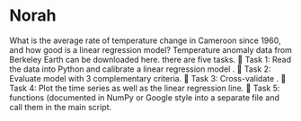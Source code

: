 # Norah
What is the average rate of temperature change in Cameroon since 1960, and how good is a linear regression model? Temperature anomaly data from Berkeley Earth can be downloaded here. 
there are five tasks. 
 Task 1: Read the data into Python and calibrate a linear regression model .
 Task 2: Evaluate model with 3 complementary criteria.
 Task 3: Cross-validate .
 Task 4: Plot the time series as well as the linear regression line.
 Task 5: functions (documented in NumPy or Google style into a separate file and call them in the main script.
